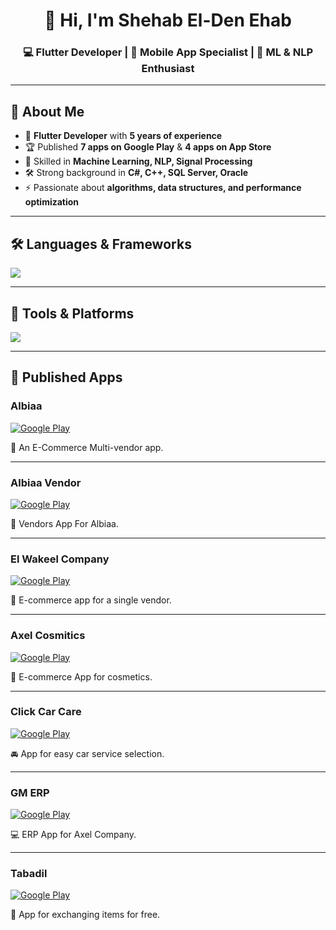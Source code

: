 <h1 align="center">👋 Hi, I'm Shehab El-Den Ehab</h1>
<h3 align="center">💻 Flutter Developer | 📱 Mobile App Specialist | 🤖 ML & NLP Enthusiast</h3>

---

## 🚀 About Me
- 📱 **Flutter Developer** with **5 years of experience**
- 🏆 Published **7 apps on Google Play** & **4 apps on App Store**
- 🔬 Skilled in **Machine Learning, NLP, Signal Processing**
- 🛠️ Strong background in **C#, C++, SQL Server, Oracle**
- ⚡ Passionate about **algorithms, data structures, and performance optimization**

---

## 🛠️ Languages & Frameworks
<a href="https://skillicons.dev">
  <img src="https://skillicons.dev/icons?i=dart,flutter,java,kotlin,gradle,py,cpp,cs,dotnet,ts,js,scala&perline=6"/>
</a>

---

## 🔧 Tools & Platforms
<a href="https://skillicons.dev">
  <img src="https://skillicons.dev/icons?i=git,github,gitlab,androidstudio,vscode,visualstudio,pycharm,idea,firebase,mongodb,sqlite,figma,postman,stackoverflow,blender&perline=6"/>
</a>

---

## 📱 Published Apps

### Albiaa 
[![Google Play](https://img.shields.io/badge/Google%20Play-414141?style=for-the-badge&logo=googleplay)](https://play.google.com/store/apps/details?id=com.mohamed_helicopter.albaiaa)
<!-- [![App Store](https://img.shields.io/badge/App%20Store-0D96F6?style=for-the-badge&logo=appstore&logoColor=white)](https://apps.apple.com/app/idYOUR_APP_ID) --> 
🛒 An E-Commerce Multi-vendor app.

---
### Albiaa Vendor
[![Google Play](https://img.shields.io/badge/Google%20Play-414141?style=for-the-badge&logo=googleplay)](https://play.google.com/store/apps/details?id=com.mohamed_helicopter.albaiaavendors)
<!-- [![App Store](https://img.shields.io/badge/App%20Store-0D96F6?style=for-the-badge&logo=appstore&logoColor=white)](https://apps.apple.com/app/idYOUR_APP_ID) --> 
🛒 Vendors App For Albiaa.

---
### El Wakeel Company
[![Google Play](https://img.shields.io/badge/Google%20Play-414141?style=for-the-badge&logo=googleplay)](https://play.google.com/store/apps/details?id=com.mohamed_helicopter.almandub)
<!-- [![App Store](https://img.shields.io/badge/App%20Store-0D96F6?style=for-the-badge&logo=appstore&logoColor=white)](https://apps.apple.com/app/idYOUR_APP_ID) --> 
🛒 E-commerce app for a single vendor.

---
### Axel Cosmitics
[![Google Play](https://img.shields.io/badge/Google%20Play-414141?style=for-the-badge&logo=googleplay)](https://play.google.com/store/apps/details?id=com.ashalpro.axelcosmetics)
<!-- [![App Store](https://img.shields.io/badge/App%20Store-0D96F6?style=for-the-badge&logo=appstore&logoColor=white)](https://apps.apple.com/app/idYOUR_APP_ID) --> 
🛒 E-commerce App for cosmetics.

---
### Click Car Care
[![Google Play](https://img.shields.io/badge/Google%20Play-414141?style=for-the-badge&logo=googleplay)](https://play.google.com/store/apps/details?id=com.clickcarcare.clickcarcare)
<!-- [![App Store](https://img.shields.io/badge/App%20Store-0D96F6?style=for-the-badge&logo=appstore&logoColor=white)](https://apps.apple.com/app/idYOUR_APP_ID) --> 
🚘 App for easy car service selection.

---
### GM ERP
[![Google Play](https://img.shields.io/badge/Google%20Play-414141?style=for-the-badge&logo=googleplay)](https://play.google.com/store/apps/details?id=com.ashalpos.gmerp)
<!-- [![App Store](https://img.shields.io/badge/App%20Store-0D96F6?style=for-the-badge&logo=appstore&logoColor=white)](https://apps.apple.com/app/idYOUR_APP_ID) --> 
💻 ERP App for Axel Company.

---
### Tabadil
[![Google Play](https://img.shields.io/badge/Google%20Play-414141?style=for-the-badge&logo=googleplay)](https://play.google.com/store/apps/details?id=com.tabadil.app.tabadil&pli=1)
<!-- [![App Store](https://img.shields.io/badge/App%20Store-0D96F6?style=for-the-badge&logo=appstore&logoColor=white)](https://apps.apple.com/app/idYOUR_APP_ID) --> 
🔄 App for exchanging items for free.
